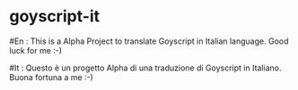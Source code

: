 # goyscript-it

#En : 
This is a Alpha Project to translate Goyscript in Italian language. Good luck for me :-) 

#It : 
Questo è un progetto Alpha di una traduzione di Goyscript in Italiano. Buona fortuna a me :-)
